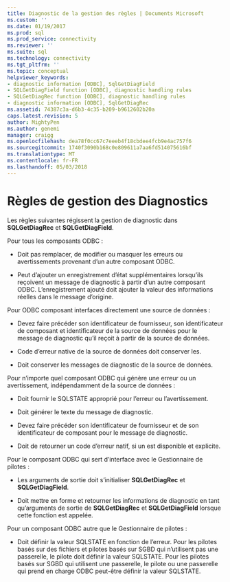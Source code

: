 ```yaml
---
title: Diagnostic de la gestion des règles | Documents Microsoft
ms.custom: ''
ms.date: 01/19/2017
ms.prod: sql
ms.prod_service: connectivity
ms.reviewer: ''
ms.suite: sql
ms.technology: connectivity
ms.tgt_pltfrm: ''
ms.topic: conceptual
helpviewer_keywords:
- diagnostic information [ODBC], SqlGetDiagField
- SQLGetDiagField function [ODBC], diagnostic handling rules
- SQLGetDiagRec function [ODBC], diagnostic handling rules
- diagnostic information [ODBC], SqlGetDiagRec
ms.assetid: 74387c3a-d6b3-4c35-b209-b9612602b20a
caps.latest.revision: 5
author: MightyPen
ms.author: genemi
manager: craigg
ms.openlocfilehash: dea78f0cc67c7eeeb4f18cbdee4fcb9e4ac757f6
ms.sourcegitcommit: 1740f3090b168c0e809611a7aa6fd514075616bf
ms.translationtype: MT
ms.contentlocale: fr-FR
ms.lasthandoff: 05/03/2018
---
```

# <a name="diagnostic-handling-rules"></a>Règles de gestion des Diagnostics
Les règles suivantes régissent la gestion de diagnostic dans **SQLGetDiagRec** et **SQLGetDiagField**.  
  
 Pour tous les composants ODBC :  
  
-   Doit pas remplacer, de modifier ou masquer les erreurs ou avertissements provenant d’un autre composant ODBC.  
  
-   Peut d’ajouter un enregistrement d’état supplémentaires lorsqu’ils reçoivent un message de diagnostic à partir d’un autre composant ODBC. L’enregistrement ajouté doit ajouter la valeur des informations réelles dans le message d’origine.  
  
 Pour ODBC composant interfaces directement une source de données :  
  
-   Devez faire précéder son identificateur de fournisseur, son identificateur de composant et identificateur de la source de données pour le message de diagnostic qu’il reçoit à partir de la source de données.  
  
-   Code d’erreur native de la source de données doit conserver les.  
  
-   Doit conserver les messages de diagnostic de la source de données.  
  
 Pour n’importe quel composant ODBC qui génère une erreur ou un avertissement, indépendamment de la source de données :  
  
-   Doit fournir le SQLSTATE approprié pour l’erreur ou l’avertissement.  
  
-   Doit générer le texte du message de diagnostic.  
  
-   Devez faire précéder son identificateur de fournisseur et de son identificateur de composant pour le message de diagnostic.  
  
-   Doit de retourner un code d’erreur natif, si un est disponible et explicite.  
  
 Pour le composant ODBC qui sert d’interface avec le Gestionnaire de pilotes :  
  
-   Les arguments de sortie doit s’initialiser **SQLGetDiagRec** et **SQLGetDiagField**.  
  
-   Doit mettre en forme et retourner les informations de diagnostic en tant qu’arguments de sortie de **SQLGetDiagRec** et **SQLGetDiagField** lorsque cette fonction est appelée.  
  
 Pour un composant ODBC autre que le Gestionnaire de pilotes :  
  
-   Doit définir la valeur SQLSTATE en fonction de l’erreur. Pour les pilotes basés sur des fichiers et pilotes basés sur SGBD qui n’utilisent pas une passerelle, le pilote doit définir la valeur SQLSTATE. Pour les pilotes basés sur SGBD qui utilisent une passerelle, le pilote ou une passerelle qui prend en charge ODBC peut-être définir la valeur SQLSTATE.
